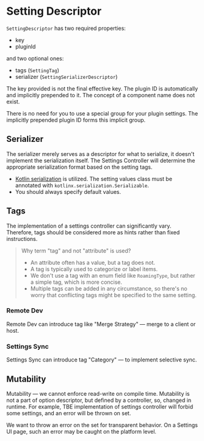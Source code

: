 # Setting Descriptor

`SettingDescriptor` has two required properties:

 * key
 * pluginId

and two optional ones:

 * tags (`SettingTag`)
 * serializer (`SettingSerializerDescriptor`)

The key provided is not the final effective key. The plugin ID is automatically and implicitly prepended to it. 
The concept of a component name does not exist.

There is no need for you to use a special group for your plugin settings. The implicitly prepended plugin ID forms this implicit group.

[//]: # (explain how to create settings descriptor)

## Serializer

The serializer merely serves as a descriptor for what to serialize, it doesn't implement the serialization itself. 
The Settings Controller will determine the appropriate serialization format based on the setting tags.

* [Kotlin serialization](https://github.com/Kotlin/kotlinx.serialization/blob/master/docs/serialization-guide.md) is utilized. 
  The setting values class must be annotated with `kotlinx.serialization.Serializable`. 
* You should always specify default values.

## Tags

The implementation of a settings controller can significantly vary. Therefore, tags should be considered more as hints rather than fixed instructions.

> Why term "tag" and not "attribute" is used?
> * An attribute often has a value, but a tag does not.
> * A tag is typically used to categorize or label items.
> * We don't use a tag with an enum field like `RoamingType`, but rather a simple tag, which is more concise.
> * Multiple tags can be added in any circumstance, so there's no worry that conflicting tags might be specified to the same setting.

### Remote Dev

[//]: # (when remote dev will add tags, list it here and explain usage)

Remote Dev can introduce tag like "Merge Strategy" — merge to a client or host.

### Settings Sync

Settings Sync can introduce tag "Category" — to implement selective sync.

## Mutability
Mutability — we cannot enforce read-write on compile time.
Mutability is not a part of option descriptor, but defined by a controller, so, changed in runtime. 
For example, TBE implementation of settings controller will forbid some settings, and an error will be thrown on set.

We want to throw an error on the set for transparent behavior. On a Settings UI page, such an error may be caught on the platform level.